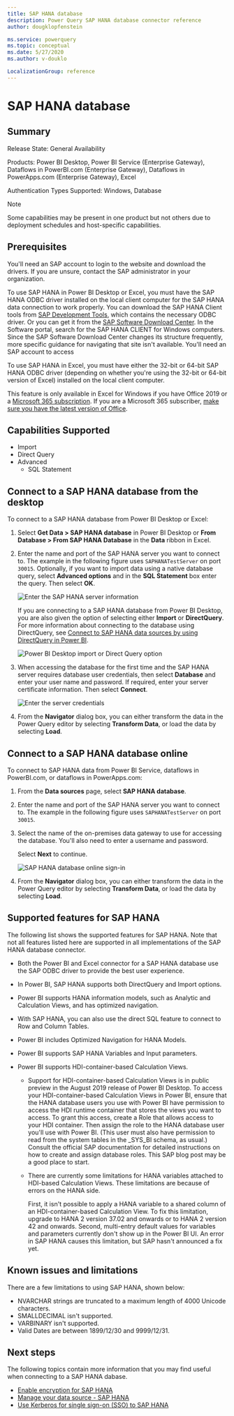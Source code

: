 ```yaml
---
title: SAP HANA database
description: Power Query SAP HANA database connector reference
author: dougklopfenstein

ms.service: powerquery
ms.topic: conceptual
ms.date: 5/27/2020
ms.author: v-douklo

LocalizationGroup: reference
---
```


# SAP HANA database
 
## Summary
 
Release State: General Availability

Products: Power BI Desktop, Power BI Service (Enterprise Gateway), Dataflows in PowerBI.com (Enterprise Gateway), Dataflows in PowerApps.com (Enterprise Gateway), Excel

Authentication Types Supported: Windows, Database

>[!Note]
> Some capabilities may be present in one product but not others due to deployment schedules and host-specific capabilities.
 
## Prerequisites

You'll need an SAP account to login to the website and download the drivers. If you are unsure, contact the SAP administrator in your organization.

To use SAP HANA in Power BI Desktop or Excel, you must have the SAP HANA ODBC driver installed on the local client computer for the SAP HANA data connection to work properly. You can download the SAP HANA Client tools from [SAP Development Tools](https://tools.hana.ondemand.com/#hanatools), which contains the necessary ODBC driver. Or you can get it from the [SAP Software Download Center](https://support.sap.com/en/my-support/software-downloads.html). In the Software portal, search for the SAP HANA CLIENT for Windows computers. Since the SAP Software Download Center changes its structure frequently, more specific guidance for navigating that site isn't available. You'll need an SAP account to access 

To use SAP HANA in Excel, you must have either the 32-bit or 64-bit SAP HANA ODBC driver (depending on whether you're using the 32-bit or 64-bit version of Excel) installed on the local client computer.

This feature is only available in Excel for Windows if you have Office 2019 or a [Microsoft 365 subscription](https://products.office.com/en-us/buy/compare-microsoft-office-products). If you are a Microsoft 365 subscriber, [make sure you have the latest version of Office](https://support.office.com/en-us/article/how-do-i-upgrade-office-ee68f6cf-422f-464a-82ec-385f65391350).
 
## Capabilities Supported
* Import
* Direct Query
* Advanced
    * SQL Statement

## Connect to a SAP HANA database from the desktop

To connect to a SAP HANA database from Power BI Desktop or Excel:

1. Select **Get Data > SAP HANA database** in Power BI Desktop or **From Database > From SAP HANA Database** in the **Data** ribbon in Excel.

2. Enter the name and port of the SAP HANA server you want to connect to. The example in the following figure uses `SAPHANATestServer` on port `30015`. Optionally, if you want to import data using a native database query, select **Advanced options** and in the **SQL Statement** box enter the query. Then select **OK**.

   ![Enter the SAP HANA server information](media/sap-hana/sap-hana-connect.png)

   If you are connecting to a SAP HANA database from Power BI Desktop, you are also given the option of selecting either **Import** or **DirectQuery**. For more information about connecting to the database using DirectQuery, see [Connect to SAP HANA data sources by using DirectQuery in Power BI](https://docs.microsoft.com/power-bi/connect-data/desktop-directquery-sap-hana).

   ![Power BI Desktop import or Direct Query option](media/sap-hana/sap-hana-server.png)

3. When accessing the database for the first time and the SAP HANA server requires database user credentials, then select **Database** and enter your user name and password. If required, enter your server certificate information. Then select **Connect**.

   ![Enter the server credentials](media/sap-hana/sap-hana-signin.png)

4. From the **Navigator** dialog box, you can either transform the data in the Power Query editor by selecting **Transform Data**, or load the data by selecting **Load**.

## Connect to a SAP HANA database online
 
To connect to SAP HANA data from Power BI Service, dataflows in PowerBI.com, or dataflows in PowerApps.com:

1. From the **Data sources** page, select **SAP HANA database**.

2. Enter the name and port of the SAP HANA server you want to connect to. The example in the following figure uses `SAPHANATestServer` on port `30015`. 

3. Select the name of the on-premises data gateway to use for accessing the database. You'll also need to enter a username and password.

   Select **Next** to continue.

   ![SAP HANA database online sign-in](media/sap-hana/sap-hana-online-signin.png)

3. From the **Navigator** dialog box, you can either transform the data in the Power Query editor by selecting **Transform Data**, or load the data by selecting **Load**.

## Supported features for SAP HANA

The following list shows the supported features for SAP HANA. Note that not all features listed here are supported in all implementations of the SAP HANA database connector.

* Both the Power BI and Excel connector for a SAP HANA database use the SAP ODBC driver to provide the best user experience.

* In Power BI, SAP HANA supports both DirectQuery and Import options.

* Power BI supports HANA information models, such as Analytic and Calculation Views, and has optimized navigation.

* With SAP HANA, you can also use the direct SQL feature to connect to Row and Column Tables.

* Power BI includes Optimized Navigation for HANA Models.

* Power BI supports SAP HANA Variables and Input parameters.

* Power BI supports HDI-container-based Calculation Views.

   * Support for HDI-container-based Calculation Views is in public preview in the August 2019 release of Power BI Desktop. To access your HDI-container-based Calculation Views in Power BI, ensure that the HANA database users you use with Power BI have permission to access the HDI runtime container that stores the views you want to access. To grant this access, create a Role that allows access to your HDI container. Then assign the role to the HANA database user you'll use with Power BI. (This user must also have permission to read from the system tables in the _SYS_BI schema, as usual.) Consult the official SAP documentation for detailed instructions on how to create and assign database roles. This SAP blog post may be a good place to start.

   * There are currently some limitations for HANA variables attached to HDI-based Calculation Views. These limitations are because of errors on the HANA side.

      First, it isn't possible to apply a HANA variable to a shared column of an HDI-container-based Calculation View. To fix this limitation, upgrade to HANA 2 version 37.02 and onwards or to HANA 2 version 42 and onwards. Second, multi-entry default values for variables and parameters currently don't show up in the Power BI UI. An error in SAP HANA causes this limitation, but SAP hasn't announced a fix yet.

## Known issues and limitations

There are a few limitations to using SAP HANA, shown below:

- NVARCHAR strings are truncated to a maximum length of 4000 Unicode characters.
- SMALLDECIMAL isn't supported.
- VARBINARY isn't supported.
- Valid Dates are between 1899/12/30 and 9999/12/31.

## Next steps

The following topics contain more information that you may find useful when connecting to a SAP HANA dabase.

- [Enable encryption for SAP HANA](https://docs.microsoft.com/power-bi/connect-data/desktop-sap-hana-encryption)
- [Manage your data source - SAP HANA](https://docs.microsoft.com/power-bi/connect-data/service-gateway-enterprise-manage-sap)
- [Use Kerberos for single sign-on (SSO) to SAP HANA](https://docs.microsoft.com/power-bi/connect-data/service-gateway-sso-kerberos-sap-hana)